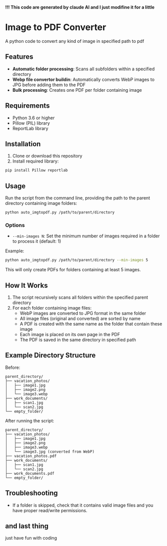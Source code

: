 **!!! This code are generated by claude AI and I just modifine it for a little**

# Image to PDF Converter

A python code to convert any kind of image in specified path to pdf

## Features

- **Automatic folder processing**: Scans all subfolders within a specified directory
- **Webp file convertor buildin**: Automatically converts WebP images to JPG before adding them to the PDF
- **Bulk processing**: Creates one PDF per folder containing image

## Requirements

- Python 3.6 or higher
- Pillow (PIL) library
- ReportLab library

## Installation

1. Clone or download this repository
2. Install required library:

```bash
pip install Pillow reportlab
```

## Usage

Run the script from the command line, providing the path to the parent directory containing image folders:

```bash
python auto_imgtopdf.py /path/to/parent/directory
```

### Options

- `--min-images N`: Set the minimum number of images required in a folder to process it (default: 1)

Example:
```bash
python auto_imgtopdf.py /path/to/parent/directory --min-images 5
```
This will only create PDFs for folders containing at least 5 images.

## How It Works

1. The script recursively scans all folders within the specified parent directory
2. For each folder containing image files:
   - WebP images are converted to JPG format in the same folder
   - All image files (original and converted) are sorted by name
   - A PDF is created with the same name as the folder that contain these image
   - Each image is placed on its own page in the PDF
   - The PDF is saved in the same directory in specified path

## Example Directory Structure

Before:
```
parent_directory/
├── vacation_photos/
│   ├── image1.jpg
│   ├── image2.png
│   └── image3.webp
├── work_documents/
│   ├── scan1.jpg
│   └── scan2.jpg
└── empty_folder/
```

After running the script:
```
parent_directory/
├── vacation_photos/
│   ├── image1.jpg
│   ├── image2.png
│   ├── image3.webp
│   └── image3.jpg (converted from WebP)
├── vacation_photos.pdf
├── work_documents/
│   ├── scan1.jpg
│   └── scan2.jpg
├── work_documents.pdf
└── empty_folder/
```

## Troubleshooting

- If a folder is skipped, check that it contains valid image files and you have proper read/write permissions.

## and last thing
just have fun with coding
